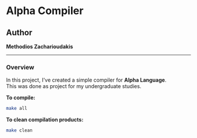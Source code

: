 # Alpha Compiler

## Author 
**Methodios Zacharioudakis**

---

### Overview
In this project, I've created a simple compiler for **Alpha Language**.  
This was done as project for my undergraduate studies.

**To compile:**
```sh
make all
```

**To clean compilation products:**
```sh
make clean
```
